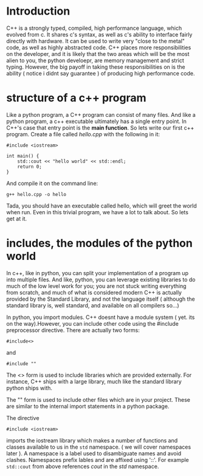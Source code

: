 # Introduction
C++ is a strongly typed, compiled, high performance language, which evolved from c. It shares c's syntax, as well as c's ability to interface fairly directly with hardware. It can be used to write very "close to the metal" code, as well as highly abstracted code. C++ places more responsibilities on the developer, and it is likely that the two areas which will be the most alien to you, the python develoepr, are memory management and strict typing. However, the big payoff in taking these responsibilities on is the ability ( notice i didnt say guarantee ) of producing high performance code.

# structure of a c++ program

Like a python program, a C++ program can consist of many files. And like a python program, a c++ executable ultimately has a single entry point. In C++'s case that entry point is the **main function**. So lets write our first c++ program. Create a file called *hello.cpp* with the following in it:

```
#include <iostream> 

int main() {
    std::cout << "hello world" << std::endl;
    return 0;
}
```

And compile it on the command line:

```
g++ hello.cpp -o hello
```

Tada, you should have an executable called hello, which will greet the world when run. Even in this trivial program, we have a lot to talk about. So lets get at it.

# includes, the modules of the python world

In c++, like in python, you can split your implementation of a program up into multiple files. And like, python, you can leverage existing libraries to do much of the low level work for you; you are not stuck writing everything from scratch, and much of what is considered modern C++ is actually provided by the Standard Library, and not the language itself ( although the standard library is, well standard, and available on all compilers so...)

In python, you import modules. C++ doesnt have a module system ( yet. its on the way).However, you can include other code using the #include preprocessor directive. There are actually two forms:

```
#include<>
```
and 
```
#include ""
```
The <> form is used to include libraries which are provided externally. For instance, C++ ships with a large library, much like the standard library python ships with. 

The "" form is used to include other files which are in your project. These are similar to the internal import statements in a python package.

The directive 
```
#include <iostream>
```
imports the iostream library which makes a number of functions and classes available to us in the ```std``` namespace. ( we will cover namespaces later ). A namespace is a label used to disambiguate names and avoid clashes. Namespaces prefix lables and are affixed using '::'. For example ```std::cout``` from above references *cout* in the *std* namespace. 

